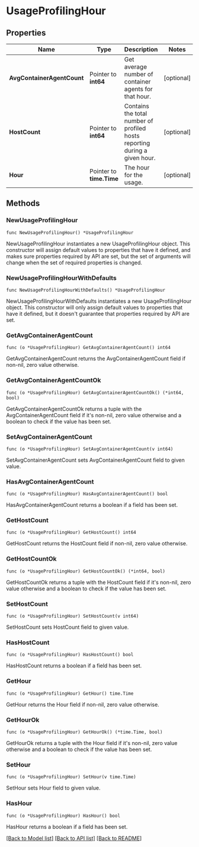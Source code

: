 # UsageProfilingHour

## Properties

Name | Type | Description | Notes
---- | ---- | ----------- | ------
**AvgContainerAgentCount** | Pointer to **int64** | Get average number of container agents for that hour. | [optional] 
**HostCount** | Pointer to **int64** | Contains the total number of profiled hosts reporting during a given hour. | [optional] 
**Hour** | Pointer to **time.Time** | The hour for the usage. | [optional] 

## Methods

### NewUsageProfilingHour

`func NewUsageProfilingHour() *UsageProfilingHour`

NewUsageProfilingHour instantiates a new UsageProfilingHour object.
This constructor will assign default values to properties that have it defined,
and makes sure properties required by API are set, but the set of arguments
will change when the set of required properties is changed.

### NewUsageProfilingHourWithDefaults

`func NewUsageProfilingHourWithDefaults() *UsageProfilingHour`

NewUsageProfilingHourWithDefaults instantiates a new UsageProfilingHour object.
This constructor will only assign default values to properties that have it defined,
but it doesn't guarantee that properties required by API are set.

### GetAvgContainerAgentCount

`func (o *UsageProfilingHour) GetAvgContainerAgentCount() int64`

GetAvgContainerAgentCount returns the AvgContainerAgentCount field if non-nil, zero value otherwise.

### GetAvgContainerAgentCountOk

`func (o *UsageProfilingHour) GetAvgContainerAgentCountOk() (*int64, bool)`

GetAvgContainerAgentCountOk returns a tuple with the AvgContainerAgentCount field if it's non-nil, zero value otherwise
and a boolean to check if the value has been set.

### SetAvgContainerAgentCount

`func (o *UsageProfilingHour) SetAvgContainerAgentCount(v int64)`

SetAvgContainerAgentCount sets AvgContainerAgentCount field to given value.

### HasAvgContainerAgentCount

`func (o *UsageProfilingHour) HasAvgContainerAgentCount() bool`

HasAvgContainerAgentCount returns a boolean if a field has been set.

### GetHostCount

`func (o *UsageProfilingHour) GetHostCount() int64`

GetHostCount returns the HostCount field if non-nil, zero value otherwise.

### GetHostCountOk

`func (o *UsageProfilingHour) GetHostCountOk() (*int64, bool)`

GetHostCountOk returns a tuple with the HostCount field if it's non-nil, zero value otherwise
and a boolean to check if the value has been set.

### SetHostCount

`func (o *UsageProfilingHour) SetHostCount(v int64)`

SetHostCount sets HostCount field to given value.

### HasHostCount

`func (o *UsageProfilingHour) HasHostCount() bool`

HasHostCount returns a boolean if a field has been set.

### GetHour

`func (o *UsageProfilingHour) GetHour() time.Time`

GetHour returns the Hour field if non-nil, zero value otherwise.

### GetHourOk

`func (o *UsageProfilingHour) GetHourOk() (*time.Time, bool)`

GetHourOk returns a tuple with the Hour field if it's non-nil, zero value otherwise
and a boolean to check if the value has been set.

### SetHour

`func (o *UsageProfilingHour) SetHour(v time.Time)`

SetHour sets Hour field to given value.

### HasHour

`func (o *UsageProfilingHour) HasHour() bool`

HasHour returns a boolean if a field has been set.


[[Back to Model list]](../README.md#documentation-for-models) [[Back to API list]](../README.md#documentation-for-api-endpoints) [[Back to README]](../README.md)


